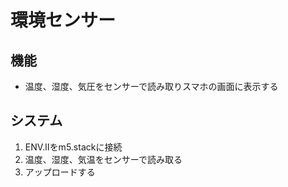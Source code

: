 # 環境センサー
## 機能
- 温度、湿度、気圧をセンサーで読み取りスマホの画面に表示する
## システム
1. ENV.Ⅱをm5.stackに接続
2. 温度、湿度、気温をセンサーで読み取る
3. アップロードする
